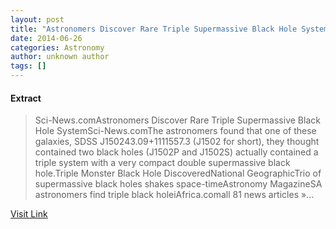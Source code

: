 ```yaml
---
layout: post
title: "Astronomers Discover Rare Triple Supermassive Black Hole System - Sci-News.com"
date: 2014-06-26
categories: Astronomy
author: unknown author
tags: []
---
```





#### Extract
>Sci-News.comAstronomers Discover Rare Triple Supermassive Black Hole SystemSci-News.comThe astronomers found that one of these galaxies, SDSS J150243.09+1111557.3 (J1502 for short), they thought contained two black holes (J1502P and J1502S) actually contained a triple system with a very compact double supermassive black hole.Triple Monster Black Hole DiscoveredNational GeographicTrio of supermassive black holes shakes space-timeAstronomy MagazineSA astronomers find triple black holeiAfrica.comall 81 news articles&nbsp;&raquo;...



[Visit Link](http://news.google.com/news/url?sa=t&fd=R&ct2=us&usg=AFQjCNGCMnw_wheA9lJE7jTkvUx1mBsjXw&clid=c3a7d30bb8a4878e06b80cf16b898331&cid=52778543217711&ei=2gesU6CeKtHzggeDi4HAAw&url=http://www.sci-news.com/astronomy/science-triple-supermassive-black-hole-system-02022.html)


